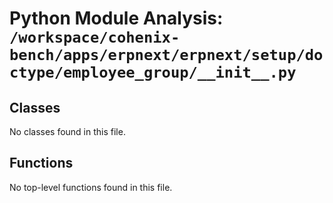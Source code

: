 # Python Module Analysis: `/workspace/cohenix-bench/apps/erpnext/erpnext/setup/doctype/employee_group/__init__.py`

## Classes

No classes found in this file.


## Functions

No top-level functions found in this file.

